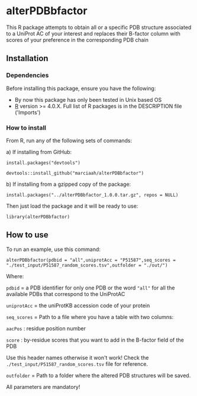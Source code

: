 # alterPDBbfactor

This R package attempts to obtain all or a specific PDB structure associated to a UniProt AC of your interest and replaces their B-factor column with scores of your preference in the corresponding PDB chain

## Installation

### Dependencies

Before installing this package, ensure you have the following: 
  - By now this package has only been tested in Unix based OS
  - [R](https://cran.r-project.org/) version >= 4.0.X. Full list of R packages is in the DESCRIPTION file ('Imports') 

### How to install

From R, run any of the following sets of commands:
	
a) If installing from GitHub:

 ``install.packages("devtools")``


 ``devtools::install_github("marciaah/alterPDBbfactor")``


b) If installing from a gzipped copy of the package:

``install.packages("../alterPDBbfactor_1.0.0.tar.gz", repos = NULL)``

Then just load the package and it will be ready to use:

``library(alterPDBbfactor)``

## How to use

To run an example, use this command:

``alterPDBbfactor(pdbid = "all",uniprotAcc = "P51587",seq_scores = "./test_input/P51587_random_scores.tsv",outfolder = "./out/")``

Where:

``pdbid`` = a PDB identifier for only one PDB or the word ``"all"`` for all the available PDBs that correspond to the UniProtAC

``uniprotAcc`` = the uniProtKB accession code of your protein 

``seq_scores`` = Path to a file where you have a table with two columns: 


   ``aacPos`` : residue position number  

   ``score`` : by-residue scores that you want to add in the B-factor field of the PDB

   Use this header names otherwise it won't work! Check the ``./test_input/P51587_random_scores.tsv`` file for reference.


``outfolder`` = Path to a folder where the altered PDB structures will be saved. 



All parameters are mandatory!

